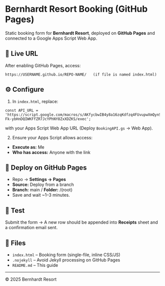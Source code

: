 # Bernhardt Resort Booking (GitHub Pages)

Static booking form for **Bernhardt Resort**, deployed on **GitHub Pages** and connected to a Google Apps Script Web App.

## 🔗 Live URL
After enabling GitHub Pages, access:
```
https://USERNAME.github.io/REPO-NAME/   (if file is named index.html)
```

## ⚙️ Configure
1) In `index.html`, replace:
```
const API_URL = 'https://script.google.com/macros/s/AKfycbwIB4y8a16zqKdfzq4FUvupwXmQynSupQU-Fk-ybHnDQIWKFfZR7JcYPhNY8ZxXDZKS/exec';
```
with your Apps Script Web App URL (Deploy `BookingAPI.gs` → Web App).

2) Ensure your Apps Script allows access:
- **Execute as:** Me
- **Who has access:** Anyone with the link

## 🚀 Deploy on GitHub Pages
- Repo → **Settings → Pages**
- **Source:** Deploy from a branch
- **Branch:** main / **Folder:** /(root)
- Save and wait ~1–3 minutes.

## 🧪 Test
Submit the form → A new row should be appended into **Receipts** sheet and a confirmation email sent.

## 📁 Files
- `index.html` – Booking form (single-file, inline CSS/JS)
- `.nojekyll` – Avoid Jekyll processing on GitHub Pages
- `README.md` – This guide

---

© 2025 Bernhardt Resort
